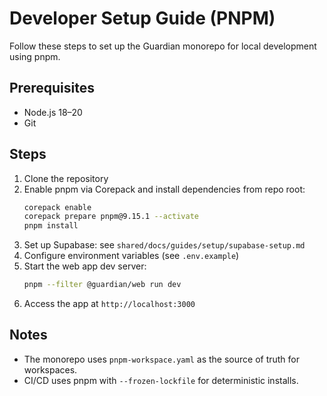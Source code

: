 # Developer Setup Guide (PNPM)

Follow these steps to set up the Guardian monorepo for local development using pnpm.

## Prerequisites
- Node.js 18–20
- Git

## Steps
1. Clone the repository
2. Enable pnpm via Corepack and install dependencies from repo root:
   ```bash
   corepack enable
   corepack prepare pnpm@9.15.1 --activate
   pnpm install
   ```
3. Set up Supabase: see `shared/docs/guides/setup/supabase-setup.md`
4. Configure environment variables (see `.env.example`)
5. Start the web app dev server:
   ```bash
   pnpm --filter @guardian/web run dev
   ```
6. Access the app at `http://localhost:3000`

## Notes
- The monorepo uses `pnpm-workspace.yaml` as the source of truth for workspaces.
- CI/CD uses pnpm with `--frozen-lockfile` for deterministic installs.

